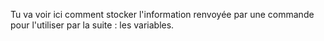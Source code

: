 Tu va voir ici comment stocker l'information renvoyée par une commande pour l'utiliser par la suite : les variables.
